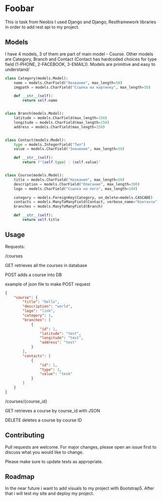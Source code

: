 # Foobar

This is task from Neobis
I used Django and Django, Restframework libraries in order to add rest api to my project. 

## Models

I have 4 models, 3 of them are part of main model - Course.
Other models are Category, Branch and Contact (Contact has hardcoded choices for type field (1-PHONE, 2-FACEBOOK, 3-EMAIL)).
Models are primitive and easy to understand/

```python
class Category(models.Model):
    name = models.CharField("Название", max_length=50)
    imgpath = models.CharField("Ссылка на картинку", max_length=50)

    def __str__(self):
        return self.name


class Branch(models.Model):
    latitude = models.CharField(max_length=150)
    longitude = models.CharField(max_length=150)
    address = models.CharField(max_length=150)


class Contact(models.Model):
    type = models.IntegerField("Тип")
    value = models.CharField("Значение", max_length=50)

    def __str__(self):
        return f"{self.type} : {self.value}"


class Course(models.Model):
    title = models.CharField("Название", max_length=50)
    description = models.CharField("Описание", max_length=300)
    logo = models.CharField("Ссылка на лого", max_length=100)

    category = models.ForeignKey(Category, on_delete=models.CASCADE)
    contacts = models.ManyToManyField(Contact, verbose_name="Контакты")
    branches = models.ManyToManyField(Branch)

    def __str__(self):
        return self.title
```

## Usage

Requests:

/courses

GET retrieves all the courses in database

POST adds a course into DB

example of json file to make POST request
```json
{
    "course": {
        "title": "hello",
        "description": "world",
        "logo": "link",
        "category": 1,
        "branches": [
            {
                "id": 1,
                "latitude": "test",
                "longitude": "test",
                "address": "test"
            }
        ],
        "contacts": [
            {
                "id": 1,
                "type": 1,
                "value": "tesk"
            }
        ]
    }
}
```

/courses/{course_id}

GET retrieves a course by course_id with JSON

DELETE deletes a course by course ID


## Contributing
Pull requests are welcome. For major changes, please open an issue first to discuss what you would like to change.

Please make sure to update tests as appropriate.


## Roadmap
In the near future i want to add visuals to my project with Bootstrap5. After that i will test my site and deploy my project.
